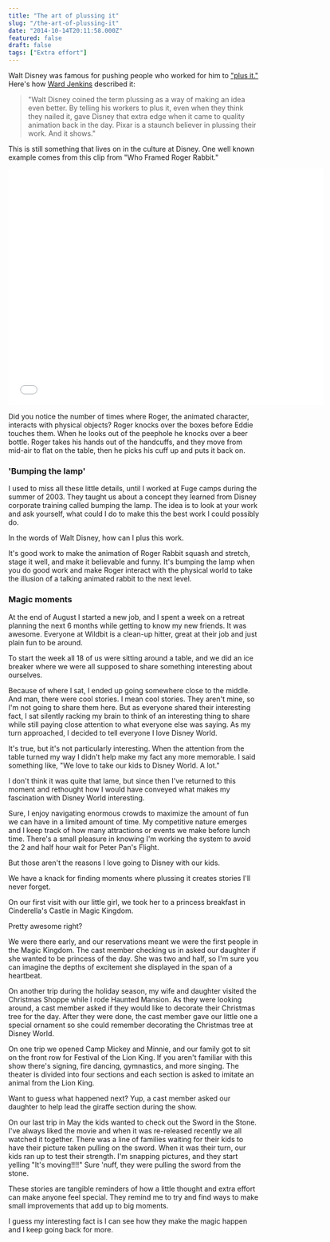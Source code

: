 ```yaml
---
title: "The art of plussing it"
slug: "/the-art-of-plussing-it"
date: "2014-10-14T20:11:58.000Z"
featured: false
draft: false
tags: ["Extra effort"]
---
```


Walt Disney was famous for pushing people who worked for him to <a href="http://boingboing.net/2006/03/30/meaning-of-walt-disn.html">"plus it."</a> Here's how <a href="http://wardomatic.blogspot.com/2006/03/ava-thursday-plussing-faces.html">Ward Jenkins</a> described it:

<blockquote>
  "Walt Disney coined the term plussing as a way of making an idea even better. By telling his workers to plus it, even when they think they nailed it, gave Disney that extra edge when it came to quality animation back in the day. Pixar is a staunch believer in plussing their work. And it shows."
</blockquote>

This is still something that lives on in the culture at Disney. One well known example comes from this clip from "Who Framed Roger Rabbit."

<iframe src="//www.youtube.com/embed/_EUPwsD64GI" width="632" height="474" frameborder="0" allowfullscreen="allowfullscreen"></iframe>

Did you notice the number of times where Roger, the animated character, interacts with physical objects? Roger knocks over the boxes before Eddie touches them. When he looks out of the peephole he knocks over a beer bottle. Roger takes his hands out of the handcuffs, and they move from mid-air to flat on the table, then he picks his cuff up and puts it back on.

<h3>'Bumping the lamp'</h3>

I used to miss all these little details, until I worked at Fuge camps during the summer of 2003. They taught us about a concept they learned from Disney corporate training called bumping the lamp. The idea is to look at your work and ask yourself, what could I do to make this the best work I could possibly do.

In the words of Walt Disney, how can I plus this work.

It's good work to make the animation of Roger Rabbit squash and stretch, stage it well, and make it believable and funny. It's bumping the lamp when you do good work and make Roger interact with the physical world to take the illusion of a talking animated rabbit to the next level.

<h3>Magic moments</h3>

At the end of August I started a new job, and I spent a week on a retreat planning the next 6 months while getting to know my new friends. It was awesome. Everyone at Wildbit is a clean-up hitter, great at their job and just plain fun to be around.

To start the week all 18 of us were sitting around a table, and we did an ice breaker where we were all supposed to share something interesting about ourselves.

Because of where I sat, I ended up going somewhere close to the middle. And man, there were cool stories. I mean cool stories. They aren't mine, so I'm not going to share them here. But as everyone shared their interesting fact, I sat silently racking my brain to think of an interesting thing to share while still paying close attention to what everyone else was saying. As my turn approached, I decided to tell everyone I love Disney World.

It's true, but it's not particularly interesting. When the attention from the table turned my way I didn't help make my fact any more memorable. I said something like, "We love to take our kids to Disney World. A lot."

I don't think it was quite that lame, but since then I've returned to this moment and rethought how I would have conveyed what makes my fascination with Disney World interesting.

Sure, I enjoy navigating enormous crowds to maximize the amount of fun we can have in a limited amount of time. My competitive nature emerges and I keep track of how many attractions or events we make before lunch time. There's a small pleasure in knowing I'm working the system to avoid the 2 and half hour wait for Peter Pan's Flight.

But those aren't the reasons I love going to Disney with our kids.

We have a knack for finding moments where plussing it creates stories I'll never forget.

On our first visit with our little girl, we took her to a princess breakfast in Cinderella's Castle in Magic Kingdom.

Pretty awesome right?

We were there early, and our reservations meant we were the first people in the Magic Kingdom. The cast member checking us in asked our daughter if she wanted to be princess of the day. She was two and half, so I'm sure you can imagine the depths of excitement she displayed in the span of a heartbeat.

On another trip during the holiday season, my wife and daughter visited the Christmas Shoppe while I rode Haunted Mansion. As they were looking around, a cast member asked if they would like to decorate their Christmas tree for the day. After they were done, the cast member gave our little one a special ornament so she could remember decorating the Christmas tree at Disney World.

On one trip we opened Camp Mickey and Minnie, and our family got to sit on the front row for Festival of the Lion King. If you aren't familiar with this show there's signing, fire dancing, gymnastics, and more singing. The theater is divided into four sections and each section is asked to imitate an animal from the Lion King.

Want to guess what happened next? Yup, a cast member asked our daughter to help lead the giraffe section during the show.

On our last trip in May the kids wanted to check out the Sword in the Stone. I've always liked the movie and when it was re-released recently we all watched it together. There was a line of families waiting for their kids to have their picture taken pulling on the sword. When it was their turn, our kids ran up to test their strength. I'm snapping pictures, and they start yelling "It's moving!!!!" Sure 'nuff, they were pulling the sword from the stone.

These stories are tangible reminders of how a little thought and extra effort can make anyone feel special. They remind me to try and find ways to make small improvements that add up to big moments.

I guess my interesting fact is I can see how they make the magic happen and I keep going back for more.
